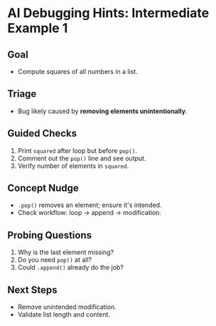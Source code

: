 # AI Debugging Hints: Intermediate Example 1

## Goal
- Compute squares of all numbers in a list.

## Triage
- Bug likely caused by **removing elements unintentionally**.

## Guided Checks
1. Print `squared` after loop but before `pop()`.
2. Comment out the `pop()` line and see output.
3. Verify number of elements in `squared`.

## Concept Nudge
- `.pop()` removes an element; ensure it's intended.
- Check workflow: loop → append → modification.

## Probing Questions
1. Why is the last element missing?
2. Do you need `pop()` at all?
3. Could `.append()` already do the job?

## Next Steps
- Remove unintended modification.
- Validate list length and content.
